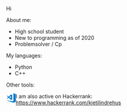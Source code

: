 Hi

About me:
* High school student 
* New to programming as of 2020 
* Problemsolver / Cp

My languages:
- Python 
- C++ 

Other tools:

<img align="left" alt="Visual Studio Code" width="26px" src="https://raw.githubusercontent.com/github/explore/80688e429a7d4ef2fca1e82350fe8e3517d3494d/topics/visual-studio-code/visual-studio-code.png" />
 
I am also active on Hackerrank:
https://www.hackerrank.com/kjetilindrehus
